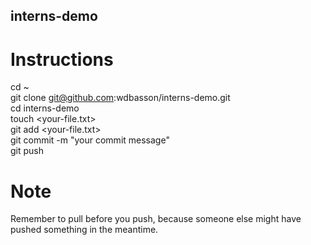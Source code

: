 ## interns-demo
# Instructions
cd ~  
git clone git@github.com:wdbasson/interns-demo.git  
cd interns-demo  
touch <your-file.txt>  
git add <your-file.txt>  
git commit -m "your commit message"  
git push  

# Note
Remember to pull before you push, because someone else might have pushed something in the meantime.
